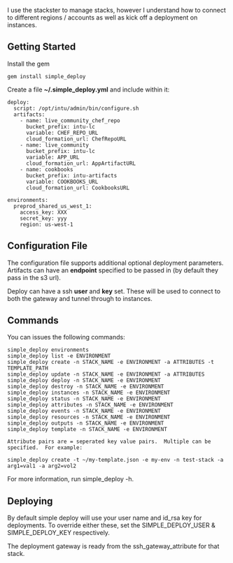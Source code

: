 I use the stackster to manage stacks, however I understand how to connect to different regions / accounts as well as kick off a deployment on instances.

Getting Started
---------------

Install the gem

```
gem install simple_deploy
```

Create a file **~/.simple_deploy.yml** and include within it:

```
deploy:
  script: /opt/intu/admin/bin/configure.sh
  artifacts: 
    - name: live_community_chef_repo
      bucket_prefix: intu-lc
      variable: CHEF_REPO_URL
      cloud_formation_url: ChefRepoURL
    - name: live_community
      bucket_prefix: intu-lc
      variable: APP_URL
      cloud_formation_url: AppArtifactURL
    - name: cookbooks
      bucket_prefix: intu-artifacts
      variable: COOKBOOKS_URL
      cloud_formation_url: CookbooksURL

environments:
  preprod_shared_us_west_1:
    access_key: XXX
    secret_key: yyy
    region: us-west-1
```

Configuration File
------------------

The configuration file supports additional optional deployment parameters.  Artifacts can have an **endpoint** specified to be passed in (by default they pass in the s3 url).

Deploy can have a ssh **user** and **key** set.  These will be used to connect to both the gateway and tunnel through to instances.

Commands
--------

You can issues the following commands:

```
simple_deploy environments
simple_deploy list -e ENVIRONMENT
simple_deploy create -n STACK_NAME -e ENVIRONMENT -a ATTRIBUTES -t TEMPLATE_PATH
simple_deploy update -n STACK_NAME -e ENVIRONMENT -a ATTRIBUTES
simple_deploy deploy -n STACK_NAME -e ENVIRONMENT
simple_deploy destroy -n STACK_NAME -e ENVIRONMENT
simple_deploy instances -n STACK_NAME -e ENVIRONMENT
simple_deploy status -n STACK_NAME -e ENVIRONMENT
simple_deploy attributes -n STACK_NAME -e ENVIRONMENT
simple_deploy events -n STACK_NAME -e ENVIRONMENT
simple_deploy resources -n STACK_NAME -e ENVIRONMENT
simple_deploy outputs -n STACK_NAME -e ENVIRONMENT
simple_deploy template -n STACK_NAME -e ENVIRONMENT

Attribute pairs are = seperated key value pairs.  Multiple can be specified.  For example:

simple_deploy create -t ~/my-template.json -e my-env -n test-stack -a arg1=val1 -a arg2=vol2
```

For more information, run simple_deploy -h.

Deploying
---------

By default simple deploy will use your user name and id_rsa key for deployments.  To override either these, set the SIMPLE_DEPLOY_USER & SIMPLE_DEPLOY_KEY respectively.

The deployment gateway is ready from the ssh_gateway_attribute for that stack.
